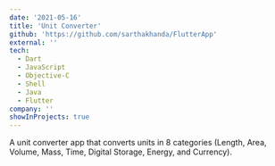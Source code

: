 ```yaml
---
date: '2021-05-16'
title: 'Unit Converter'
github: 'https://github.com/sarthakhanda/FlutterApp'
external: ''
tech:
  - Dart
  - JavaScript
  - Objective-C
  - Shell
  - Java
  - Flutter
company: ''
showInProjects: true
---
```


A unit converter app that converts units in 8 categories (Length, Area, Volume, Mass, Time, Digital Storage, Energy, and Currency).